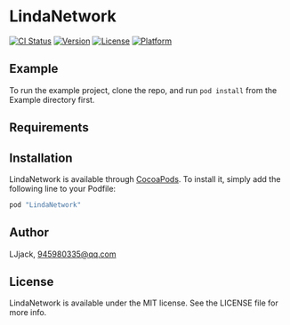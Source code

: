 # LindaNetwork

[![CI Status](http://img.shields.io/travis/LJjack/LindaNetwork.svg?style=flat)](https://travis-ci.org/LJjack/LindaNetwork)
[![Version](https://img.shields.io/cocoapods/v/LindaNetwork.svg?style=flat)](http://cocoapods.org/pods/LindaNetwork)
[![License](https://img.shields.io/cocoapods/l/LindaNetwork.svg?style=flat)](http://cocoapods.org/pods/LindaNetwork)
[![Platform](https://img.shields.io/cocoapods/p/LindaNetwork.svg?style=flat)](http://cocoapods.org/pods/LindaNetwork)

## Example

To run the example project, clone the repo, and run `pod install` from the Example directory first.

## Requirements

## Installation

LindaNetwork is available through [CocoaPods](http://cocoapods.org). To install
it, simply add the following line to your Podfile:

```ruby
pod "LindaNetwork"
```

## Author

LJjack, 945980335@qq.com

## License

LindaNetwork is available under the MIT license. See the LICENSE file for more info.
